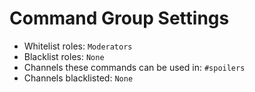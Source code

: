 # Command Group Settings
- Whitelist roles: `Moderators`
- Blacklist roles: `None`
- Channels these commands can be used in: `#spoilers`
- Channels blacklisted: `None`
